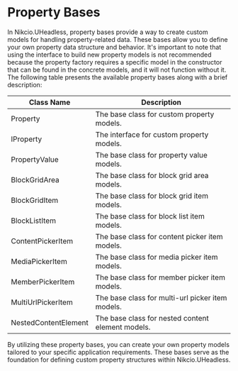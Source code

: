 # Property Bases

In Nikcio.UHeadless, property bases provide a way to create custom models for handling property-related data. These bases allow you to define your own property data structure and behavior. It's important to note that using the interface to build new property models is not recommended because the property factory requires a specific model in the constructor that can be found in the concrete models, and it will not function without it. The following table presents the available property bases along with a brief description:

| Class Name             | Description                                                      |
|------------------------|------------------------------------------------------------------|
| Property               | The base class for custom property models.                       |
| IProperty              | The interface for custom property models.                        |
| PropertyValue          | The base class for property value models.                        |
| BlockGridArea          | The base class for block grid area models.                       |
| BlockGridItem          | The base class for block grid item models.                       |
| BlockListItem          | The base class for block list item models.                       |
| ContentPickerItem      | The base class for content picker item models.                   |
| MediaPickerItem        | The base class for media picker item models.                     |
| MemberPickerItem       | The base class for member picker item models.                    |
| MultiUrlPickerItem     | The base class for multi-url picker item models.                 |
| NestedContentElement   | The base class for nested content element models.                |

By utilizing these property bases, you can create your own property models tailored to your specific application requirements. These bases serve as the foundation for defining custom property structures within Nikcio.UHeadless.